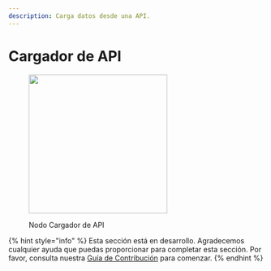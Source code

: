 ```yaml
---
description: Carga datos desde una API.
---
```


# Cargador de API

<figure><img src="../../../.gitbook/assets/image--9---1---1---1---1---1---1-.png" alt="" width="273"><figcaption><p>Nodo Cargador de API</p></figcaption></figure>

{% hint style="info" %}
Esta sección está en desarrollo. Agradecemos cualquier ayuda que puedas proporcionar para completar esta sección. Por favor, consulta nuestra [Guía de Contribución](../../../contributing/) para comenzar.
{% endhint %}
